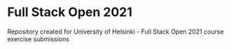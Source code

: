 # Full Stack Open  2021
Repository created for University of Helsinki - Full Stack Open  2021 course exercise submissions
